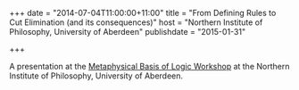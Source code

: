 +++
date = "2014-07-04T11:00:00+11:00"
title = "From Defining Rules to Cut Elimination (and its consequences)"
host = "Northern Institute of Philosophy, University of Aberdeen"
publishdate = "2015-01-31"

+++
 
A presentation at the [Metaphysical Basis of Logic Workshop](http://www.abdn.ac.uk/nip/events/event?id=476) at the Northern Institute of Philosophy, University of Aberdeen.

